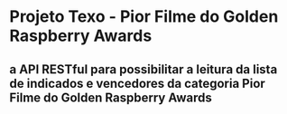 # Projeto Texo - Pior Filme do Golden Raspberry Awards
## a API RESTful para possibilitar a leitura da lista de indicados e vencedores da categoria Pior Filme do Golden Raspberry Awards
